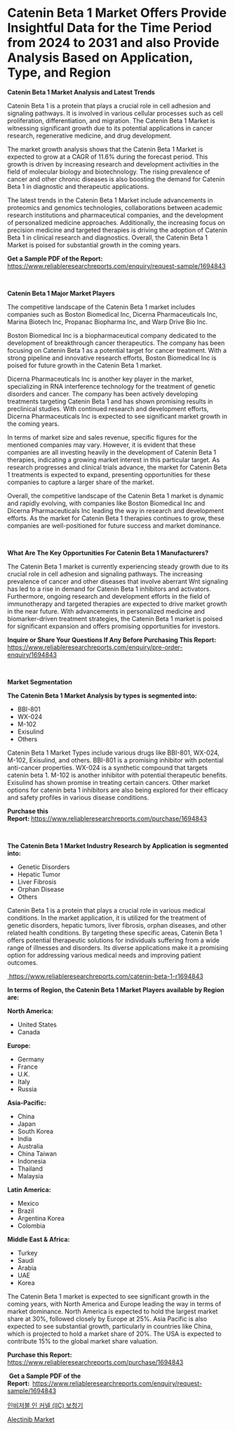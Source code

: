 <p><h1>Catenin Beta 1 Market Offers Provide Insightful Data for the Time Period from 2024 to 2031 and also Provide Analysis Based on Application, Type, and Region</h1></p><p><strong>Catenin Beta 1 Market Analysis and Latest Trends</strong></p>
<p><p>Catenin Beta 1 is a protein that plays a crucial role in cell adhesion and signaling pathways. It is involved in various cellular processes such as cell proliferation, differentiation, and migration. The Catenin Beta 1 Market is witnessing significant growth due to its potential applications in cancer research, regenerative medicine, and drug development.</p><p>The market growth analysis shows that the Catenin Beta 1 Market is expected to grow at a CAGR of 11.6% during the forecast period. This growth is driven by increasing research and development activities in the field of molecular biology and biotechnology. The rising prevalence of cancer and other chronic diseases is also boosting the demand for Catenin Beta 1 in diagnostic and therapeutic applications.</p><p>The latest trends in the Catenin Beta 1 Market include advancements in proteomics and genomics technologies, collaborations between academic research institutions and pharmaceutical companies, and the development of personalized medicine approaches. Additionally, the increasing focus on precision medicine and targeted therapies is driving the adoption of Catenin Beta 1 in clinical research and diagnostics. Overall, the Catenin Beta 1 Market is poised for substantial growth in the coming years.</p></p>
<p><strong>Get a Sample PDF of the Report:&nbsp;</strong> <a href="https://www.reliableresearchreports.com/enquiry/request-sample/1694843">https://www.reliableresearchreports.com/enquiry/request-sample/1694843</a></p>
<p>&nbsp;</p>
<p><strong>Catenin Beta 1 Major Market Players</strong></p>
<p><p>The competitive landscape of the Catenin Beta 1 market includes companies such as Boston Biomedical Inc, Dicerna Pharmaceuticals Inc, Marina Biotech Inc, Propanac Biopharma Inc, and Warp Drive Bio Inc. </p><p>Boston Biomedical Inc is a biopharmaceutical company dedicated to the development of breakthrough cancer therapeutics. The company has been focusing on Catenin Beta 1 as a potential target for cancer treatment. With a strong pipeline and innovative research efforts, Boston Biomedical Inc is poised for future growth in the Catenin Beta 1 market.</p><p>Dicerna Pharmaceuticals Inc is another key player in the market, specializing in RNA interference technology for the treatment of genetic disorders and cancer. The company has been actively developing treatments targeting Catenin Beta 1 and has shown promising results in preclinical studies. With continued research and development efforts, Dicerna Pharmaceuticals Inc is expected to see significant market growth in the coming years.</p><p>In terms of market size and sales revenue, specific figures for the mentioned companies may vary. However, it is evident that these companies are all investing heavily in the development of Catenin Beta 1 therapies, indicating a growing market interest in this particular target. As research progresses and clinical trials advance, the market for Catenin Beta 1 treatments is expected to expand, presenting opportunities for these companies to capture a larger share of the market.</p><p>Overall, the competitive landscape of the Catenin Beta 1 market is dynamic and rapidly evolving, with companies like Boston Biomedical Inc and Dicerna Pharmaceuticals Inc leading the way in research and development efforts. As the market for Catenin Beta 1 therapies continues to grow, these companies are well-positioned for future success and market dominance.</p></p>
<p>&nbsp;</p>
<p><strong>What Are The Key Opportunities For Catenin Beta 1 Manufacturers?</strong></p>
<p><p>The Catenin Beta 1 market is currently experiencing steady growth due to its crucial role in cell adhesion and signaling pathways. The increasing prevalence of cancer and other diseases that involve aberrant Wnt signaling has led to a rise in demand for Catenin Beta 1 inhibitors and activators. Furthermore, ongoing research and development efforts in the field of immunotherapy and targeted therapies are expected to drive market growth in the near future. With advancements in personalized medicine and biomarker-driven treatment strategies, the Catenin Beta 1 market is poised for significant expansion and offers promising opportunities for investors.</p></p>
<p><strong>Inquire or Share Your Questions If Any Before Purchasing This Report:</strong> <a href="https://www.reliableresearchreports.com/enquiry/pre-order-enquiry/1694843">https://www.reliableresearchreports.com/enquiry/pre-order-enquiry/1694843</a></p>
<p>&nbsp;</p>
<p><strong>Market Segmentation</strong></p>
<p><strong>The Catenin Beta 1 Market Analysis by types is segmented into:</strong></p>
<p><ul><li>BBI-801</li><li>WX-024</li><li>M-102</li><li>Exisulind</li><li>Others</li></ul></p>
<p><p>Catenin Beta 1 Market Types include various drugs like BBI-801, WX-024, M-102, Exisulind, and others. BBI-801 is a promising inhibitor with potential anti-cancer properties. WX-024 is a synthetic compound that targets catenin beta 1. M-102 is another inhibitor with potential therapeutic benefits. Exisulind has shown promise in treating certain cancers. Other market options for catenin beta 1 inhibitors are also being explored for their efficacy and safety profiles in various disease conditions.</p></p>
<p><strong>Purchase this Report:&nbsp;</strong><a href="https://www.reliableresearchreports.com/purchase/1694843">https://www.reliableresearchreports.com/purchase/1694843</a></p>
<p>&nbsp;</p>
<p><strong>The Catenin Beta 1 Market Industry Research by Application is segmented into:</strong></p>
<p><ul><li>Genetic Disorders</li><li>Hepatic Tumor</li><li>Liver Fibrosis</li><li>Orphan Disease</li><li>Others</li></ul></p>
<p><p>Catenin Beta 1 is a protein that plays a crucial role in various medical conditions. In the market application, it is utilized for the treatment of genetic disorders, hepatic tumors, liver fibrosis, orphan diseases, and other related health conditions. By targeting these specific areas, Catenin Beta 1 offers potential therapeutic solutions for individuals suffering from a wide range of illnesses and disorders. Its diverse applications make it a promising option for addressing various medical needs and improving patient outcomes.</p></p>
<p><a href="https://www.reliableresearchreports.com/catenin-beta-1-r1694843">&nbsp;https://www.reliableresearchreports.com/catenin-beta-1-r1694843</a></p>
<p><strong>In terms of Region, the Catenin Beta 1 Market Players available by Region are:</strong></p>
<p>
    <p> <strong> North America: </strong>
        <ul>
            <li>United States</li>
            <li>Canada</li>
        </ul>
        </p> 
    <p> <strong> Europe: </strong>
        <ul>
            <li>Germany</li>
            <li>France</li>
            <li>U.K.</li>
            <li>Italy</li>
            <li>Russia</li>
        </ul>
        </p> 
    <p> <strong> Asia-Pacific: </strong>
        <ul>
            <li>China</li>
            <li>Japan</li>
            <li>South Korea</li>
            <li>India</li>
            <li>Australia</li>
            <li>China Taiwan</li>
            <li>Indonesia</li>
            <li>Thailand</li>
            <li>Malaysia</li>
        </ul>
        </p> 
    <p> <strong> Latin America: </strong>
        <ul>
            <li>Mexico</li>
            <li>Brazil</li>
            <li>Argentina Korea</li>
            <li>Colombia</li>
        </ul>
        </p> 
    <p> <strong> Middle East & Africa: </strong>
        <ul>
            <li>Turkey</li>
            <li>Saudi</li>
            <li>Arabia</li>
            <li>UAE</li>
            <li>Korea</li>
        </ul>
    </p>
    </p>
<p><p>The Catenin Beta 1 market is expected to see significant growth in the coming years, with North America and Europe leading the way in terms of market dominance. North America is expected to hold the largest market share at 30%, followed closely by Europe at 25%. Asia Pacific is also expected to see substantial growth, particularly in countries like China, which is projected to hold a market share of 20%. The USA is expected to contribute 15% to the global market share valuation.</p></p>
<p><strong>Purchase this Report: </strong><a href="https://www.reliableresearchreports.com/purchase/1694843">https://www.reliableresearchreports.com/purchase/1694843</a></p>
<p>&nbsp;<strong>Get a Sample PDF of the Report:&nbsp;&nbsp;</strong><a href="https://www.reliableresearchreports.com/enquiry/request-sample/1694843">https://www.reliableresearchreports.com/enquiry/request-sample/1694843</a></p>
<p><strong></strong></p>
<p><p><a href="https://github.com/mdmazharulnwr786/Market-Research-Report-List-2/blob/main/871765984391.md">인비저블 인 커넬 (IIC) 보청기</a></p><p><a href="https://github.com/gikababa4/Market-Research-Report-List-1/blob/main/alectinib-market.md">Alectinib Market</a></p></p>